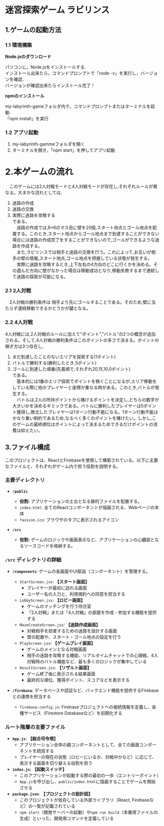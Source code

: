 # 迷宮探索ゲーム ラビリンス



## 1.ゲームの起動方法
### 1.1 環境構築
**Node.jsのダウンロード**  

パソコンに，Node.jsをインストールする.  
インストール出来たら，コマンドプロンプトで「node -v」を実行し，バージョンを確認．  
バージョンが確認出来たらインストール完了！  

**npmのインストール** 

my-labyrinth-gameフォルダ内で，コマンドプロンプトまたはターミナルを起動.  
「npm install」を実行  

### 1.2 アプリ起動
1. my-labyrinth-gammeフォルダを開く
2. ターミナルを開き，「npm start」を押してアプリ起動


# 2.本ゲームの流れ

　このゲームには2人対戦モードと4人対戦モードが存在し,それぞれルールが異なる。大まかな流れとしては,  
 1. 迷路の作成  
 2. 迷路の交換  
 3. 実際に迷路を攻略する  
である。  
　迷路の作成では,6×6のマス目に壁を20個,スタート地点とゴール地点を配置する。このとき,スタート地点からゴール地点まで到達することができない場合には迷路の作成完了をすることができないので,ゴールができるような迷路を作成する。  
　また,ラビリンスでは相手と迷路の交換を行う。これによって,お互いが相手の壁の情報,スタート地点,ゴール地点を把握している状態が発生する。
　実際に迷路を攻略するとき,上下左右の4方向のどこに行くかを決める。その選んだ方向に壁がなかった場合は移動成功となり,移動失敗するまで連続して迷路の探索が可能になる。

### 2.1 2人対戦

　2人対戦の勝利条件は 相手より先にゴールすることである。そのため,壁に当たらず連続移動できるかどうかが鍵となる。

### 2.2 4人対戦

  4人対戦には,2人対戦のルールに加えて"ポイント","バトル"の2つの概念が追加される。そして,4人対戦の勝利条件はこのポイントの多さで決まる。ポイントの稼ぎ方は3つ存在し,  
  1. まだ到達したことのないエリアを探索する(1ポイント)  
  2. バトルで勝利する(勝利したとき,5ポイント)  
  3. ゴールに到達した順番(先着順で,それぞれ20,15,10,0ポイント)  
である。  
　基本的には1番のエリア探索でポイントを稼ぐことになるが,エリア移動をしている際に他のプレイヤーと座標が重なる時がある。このとき,バトルが発生する。  
　バトルは,2人の所持ポイントから賭けるポイントを決定し,どちらの数字が大きいかを決めるギミックである。バトルに勝利したプレイヤーは5ポイント獲得し,敗北したプレイヤーは1ターン行動不能になる。1ターン行動不能はかなり重い制約であるため,なるべく多くのポイントを賭けたい。しかし,このゲームの最終順位はポイントによって決まるためできるだけポイントの消費は抑えたい。

## 3.ファイル構成
このプロジェクトは、ReactとFirebaseを使用して構築されている。以下に主要なファイルと、それぞれがゲーム内で担う役割を説明する。

### 主要ディレクトリ

-   **`/public`**
    -   **役割:** アプリケーションの土台となる静的ファイルを配置する。
    -   `index.html`: 全てのReactコンポーネントが描画される、Webページの本体
    -   `favicon.ico`: ブラウザのタブに表示されるアイコン

-   **`/src`**
    -   **役割:** ゲームのロジックや画面表示など、アプリケーションの心臓部となるソースコードを格納する。

### `/src` ディレクトリの詳細

-   **`/components`**: ゲームの各画面やUI部品（コンポーネント）を管理する。
    -   `StartScreen.jsx`: **【スタート画面】**
        -   プレイヤーが最初に訪れる画面
        -   ユーザー名の入力と、利用規約への同意を担当する
    -   `LobbyScreen.jsx`: **【ロビー画面】**
        -   ゲームのマッチングを行う待合室
        -   「2人対戦」または「4人対戦」の部屋を作成・参加する機能を提供する
    -   `MazeCreateScreen.jsx`: **【迷路作成画面】**
        -   対戦相手を妨害するための迷路を設計する画面
        -   壁の配置や、スタート・ゴール地点の設定を行う
    -   `PlayScreen.jsx`: **【ゲームプレイ画面】**
        -   ゲームのメインとなる対戦画面
        -   相手の迷路を攻略する機能、リアルタイムチャットでの心理戦、4人対戦時のバトル機能など、最も多くのロジックが集中している
    -   `ResultScreen.jsx`: **【リザルト画面】**
        -   ゲーム終了後に表示される結果画面
        -   最終的な順位、獲得ポイント、スコアなどを表示する

-   **`/firebase`**: データベースや認証など、バックエンド機能を提供するFirebaseとの連携を担当する
    -   `firebase-config.js`: Firebaseプロジェクトへの接続情報を定義し、各種サービス（Firestore Databaseなど）を初期化する

### ルート階層の主要ファイル

-   **`App.js`**: **【総合司令塔】**
    -   アプリケーション全体の親コンポーネントとして、全ての画面コンポーネントを統括する
    -   プレイヤーの現在の状態（ロビーにいるか、対戦中かなど）に応じて、表示する画面を切り替える役割を担う
-   **`index.js`**: **【起動スイッチ】**
    -   このアプリケーションが起動する際の最初の一歩（エントリーポイント）
    -   `App.js`を呼び出し、`public/index.html`に描画することでゲームを開始させる
-   **`package.json`**: **【プロジェクトの設計図】**
    -   このプロジェクトが依存している外部ライブラリ（React, Firebaseなど）の一覧が記載されている
    -   `npm start`（開発サーバーの起動）や`npm run build`（本番用ファイルの生成）といった、開発用コマンドを定義している
